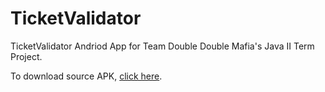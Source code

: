 # TicketValidator
TicketValidator Andriod App for Team Double Double Mafia's Java II Term Project.

To download source APK, [click here](https://github.com/abinodh/TicketValidator/blob/master/APK/Ticket%20Validator.apk).
